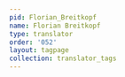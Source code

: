 ```yaml
---
pid: Florian_Breitkopf
name: Florian Breitkopf
type: translator
order: '052'
layout: tagpage
collection: translator_tags
---
```

